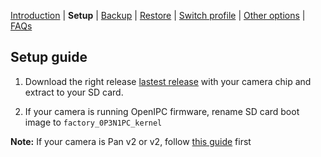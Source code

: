 [Introduction](README.md) | **Setup** | [Backup](README_backup.md) | [Restore](README_restore.md) | [Switch profile](README_switch_profile.md) | [Other options](README_other_options.md) | [FAQs](README_FAQs.md)

## Setup guide

1. Download the right release [lastest release](https://github.com/archandanime/wz_flash-helper/releases/latest) with your camera chip and extract to your SD card.

2. If your camera is running OpenIPC firmware, rename SD card boot image to `factory_0P3N1PC_kernel`

**Note:** If your camera is Pan v2 or v2, follow [this guide](https://github.com/gtxaspec/wz_mini_hacks/wiki/Setup-&-Installation) first

